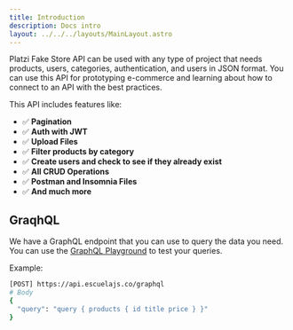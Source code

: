 ```yaml
---
title: Introduction
description: Docs intro
layout: ../../../layouts/MainLayout.astro
---
```


Platzi Fake Store API can be used with any type of project that needs products, users, categories, authentication, and users in JSON format. You can use this API for prototyping e-commerce and learning about how to connect to an API with the best practices.

This API includes features like:

- ✅ **Pagination**
- ✅ **Auth with JWT**
- ✅ **Upload Files**
- ✅ **Filter products by category**
- ✅ **Create users and check to see if they already exist**
- ✅ **All CRUD Operations**
- ✅ **Postman and Insomnia Files**
- ✅ **And much more**

## GraqhQL

We have a GraphQL endpoint that you can use to query the data you need. You can use the [GraphQL Playground](https://api.escuelajs.co/graphql) to test your queries.

Example:

```sh
[POST] https://api.escuelajs.co/graphql
# Body
{
  "query": "query { products { id title price } }"
}
```
